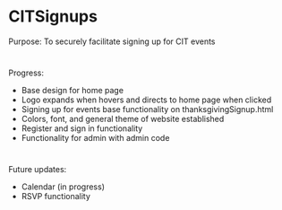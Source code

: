 # CITSignups
 Purpose: To securely facilitate signing up for CIT events
#
 Progress:
 - Base design for home page
 - Logo expands when hovers and directs to home page when clicked
 - Signing up for events base functionality on thanksgivingSignup.html
 - Colors, font, and general theme of website established
 - Register and sign in functionality
 - Functionality for admin with admin code
#
 Future updates:
 - Calendar (in progress)
 - RSVP functionality
